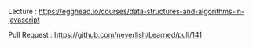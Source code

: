 Lecture : https://egghead.io/courses/data-structures-and-algorithms-in-javascript

Pull Request : https://github.com/neverlish/Learned/pull/141
